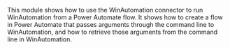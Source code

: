 This module shows how to use the WinAutomation connector to run WinAutomation from a Power Automate flow. It shows how to create a flow in Power Automate that passes arguments through the command line to WinAutomation, and how to retrieve those arguments from the command line in WinAutomation.
